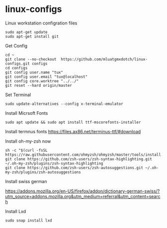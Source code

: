 # linux-configs
Linux workstation configration files

```
sudo apt-get update
sudo apt-get install git
```

Get Config
```
cd ~
git clone --no-checkout  https://github.com/mluatgmxdotch/linux-configs.git configs
cd configs
git config user.name "tux"
git config user.email "tux@localhost"
git config core.worktree "../../"
git reset --hard origin/master
```

Set Terminal
```
sudo update-alternatives --config x-terminal-emulator
```

Install Micrsoft Fonts
```
sudo apt update && sudo apt install ttf-mscorefonts-installer
```

Install termnus fonts 
https://files.ax86.net/terminus-ttf/#download

Install oh-my-zsh now
```
sh -c "$(curl -fsSL https://raw.githubusercontent.com/ohmyzsh/ohmyzsh/master/tools/install.sh)"
git clone https://github.com/zsh-users/zsh-syntax-highlighting.git ~/.oh-my-zsh/plugins/zsh-syntax-highlighting
git clone https://github.com/zsh-users/zsh-autosuggestions.git ~/.oh-my-zsh/plugins/zsh-autosuggestions
```

Install swiss german

https://addons.mozilla.org/en-US/firefox/addon/dictionary-german-swiss/?utm_source=addons.mozilla.org&utm_medium=referral&utm_content=search


Install Lxd
```
sudo snap install lxd
```
